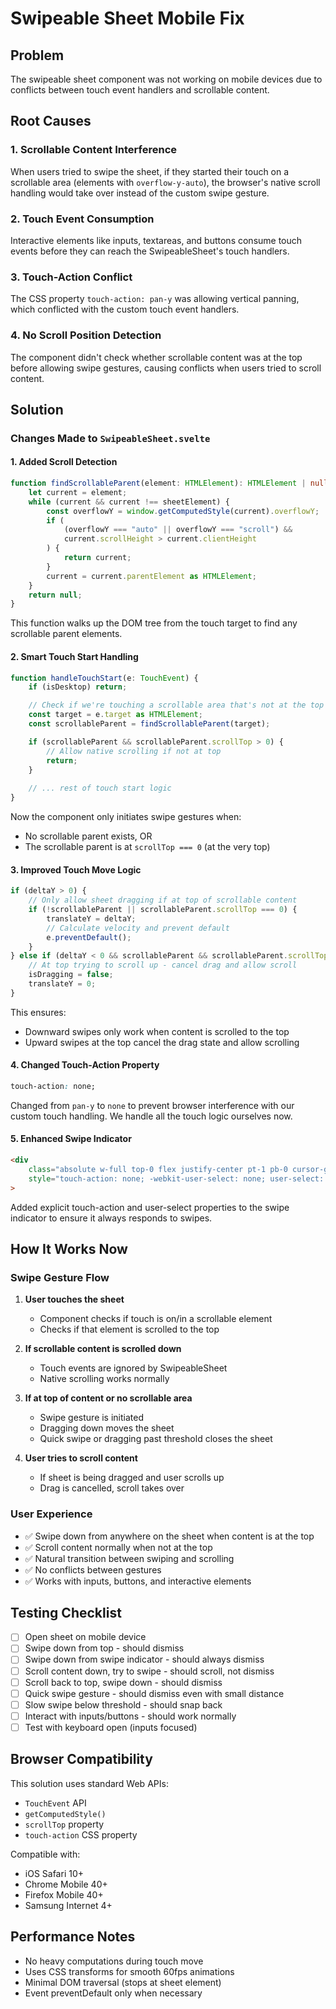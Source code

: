 # Swipeable Sheet Mobile Fix

## Problem

The swipeable sheet component was not working on mobile devices due to conflicts between touch event handlers and scrollable content.

## Root Causes

### 1. **Scrollable Content Interference**
When users tried to swipe the sheet, if they started their touch on a scrollable area (elements with `overflow-y-auto`), the browser's native scroll handling would take over instead of the custom swipe gesture.

### 2. **Touch Event Consumption**
Interactive elements like inputs, textareas, and buttons consume touch events before they can reach the SwipeableSheet's touch handlers.

### 3. **Touch-Action Conflict**
The CSS property `touch-action: pan-y` was allowing vertical panning, which conflicted with the custom touch event handlers.

### 4. **No Scroll Position Detection**
The component didn't check whether scrollable content was at the top before allowing swipe gestures, causing conflicts when users tried to scroll content.

## Solution

### Changes Made to `SwipeableSheet.svelte`

#### 1. **Added Scroll Detection**
```typescript
function findScrollableParent(element: HTMLElement): HTMLElement | null {
    let current = element;
    while (current && current !== sheetElement) {
        const overflowY = window.getComputedStyle(current).overflowY;
        if (
            (overflowY === "auto" || overflowY === "scroll") &&
            current.scrollHeight > current.clientHeight
        ) {
            return current;
        }
        current = current.parentElement as HTMLElement;
    }
    return null;
}
```

This function walks up the DOM tree from the touch target to find any scrollable parent elements.

#### 2. **Smart Touch Start Handling**
```typescript
function handleTouchStart(e: TouchEvent) {
    if (isDesktop) return;

    // Check if we're touching a scrollable area that's not at the top
    const target = e.target as HTMLElement;
    const scrollableParent = findScrollableParent(target);

    if (scrollableParent && scrollableParent.scrollTop > 0) {
        // Allow native scrolling if not at top
        return;
    }
    
    // ... rest of touch start logic
}
```

Now the component only initiates swipe gestures when:
- No scrollable parent exists, OR
- The scrollable parent is at `scrollTop === 0` (at the very top)

#### 3. **Improved Touch Move Logic**
```typescript
if (deltaY > 0) {
    // Only allow sheet dragging if at top of scrollable content
    if (!scrollableParent || scrollableParent.scrollTop === 0) {
        translateY = deltaY;
        // Calculate velocity and prevent default
        e.preventDefault();
    }
} else if (deltaY < 0 && scrollableParent && scrollableParent.scrollTop === 0) {
    // At top trying to scroll up - cancel drag and allow scroll
    isDragging = false;
    translateY = 0;
}
```

This ensures:
- Downward swipes only work when content is scrolled to the top
- Upward swipes at the top cancel the drag state and allow scrolling

#### 4. **Changed Touch-Action Property**
```css
touch-action: none;
```

Changed from `pan-y` to `none` to prevent browser interference with our custom touch handling. We handle all the touch logic ourselves now.

#### 5. **Enhanced Swipe Indicator**
```html
<div
    class="absolute w-full top-0 flex justify-center pt-1 pb-0 cursor-grab active:cursor-grabbing"
    style="touch-action: none; -webkit-user-select: none; user-select: none;"
>
```

Added explicit touch-action and user-select properties to the swipe indicator to ensure it always responds to swipes.

## How It Works Now

### Swipe Gesture Flow

1. **User touches the sheet**
   - Component checks if touch is on/in a scrollable element
   - Checks if that element is scrolled to the top

2. **If scrollable content is scrolled down**
   - Touch events are ignored by SwipeableSheet
   - Native scrolling works normally

3. **If at top of content or no scrollable area**
   - Swipe gesture is initiated
   - Dragging down moves the sheet
   - Quick swipe or dragging past threshold closes the sheet

4. **User tries to scroll content**
   - If sheet is being dragged and user scrolls up
   - Drag is cancelled, scroll takes over

### User Experience

- ✅ Swipe down from anywhere on the sheet when content is at the top
- ✅ Scroll content normally when not at the top
- ✅ Natural transition between swiping and scrolling
- ✅ No conflicts between gestures
- ✅ Works with inputs, buttons, and interactive elements

## Testing Checklist

- [ ] Open sheet on mobile device
- [ ] Swipe down from top - should dismiss
- [ ] Swipe down from swipe indicator - should always dismiss
- [ ] Scroll content down, try to swipe - should scroll, not dismiss
- [ ] Scroll back to top, swipe down - should dismiss
- [ ] Quick swipe gesture - should dismiss even with small distance
- [ ] Slow swipe below threshold - should snap back
- [ ] Interact with inputs/buttons - should work normally
- [ ] Test with keyboard open (inputs focused)

## Browser Compatibility

This solution uses standard Web APIs:
- `TouchEvent` API
- `getComputedStyle()`
- `scrollTop` property
- `touch-action` CSS property

Compatible with:
- iOS Safari 10+
- Chrome Mobile 40+
- Firefox Mobile 40+
- Samsung Internet 4+

## Performance Notes

- No heavy computations during touch move
- Uses CSS transforms for smooth 60fps animations
- Minimal DOM traversal (stops at sheet element)
- Event preventDefault only when necessary